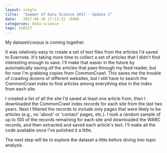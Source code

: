 ```yaml
---
layout: single
title:  "Summer of Data Science 2017 - Update 1"
date:   2017-06-28 17:11:12 -0400
categories: data-science
tags: SoDS17
---
```

My dataset/corpus is coming together. 

It was relatively easy to create a set of text files from the articles I'd saved to Evernote. It's taking more time to collect a set of articles that I didn't find interesting enough to save. I'll make that easier in the future by automatically saving *all* the articles that pass through my feed reader, but for now I'm grabbing copies from CommonCrawl. This saves me the trouble of crawling dozens of different websites, but I still have to search the CommonCrawl index to find articles among everything else in the index from each site. 

I created a list of all the site I'd saved at least one article from, then I downloaded the CommonCrawl index records for each site from the last two years. Next I filtered the records to include only pages that were likely to be articles (e.g., no 'about' or 'contact' pages, etc.). I took a random sample of up to 100 of the records remaining for each site and downloaded the WARC records, and then extracted and saved each article's text. I'll make all the code available once I've polished it a little.

The next step will be to explore the dataset a little before diving into topic analysis.